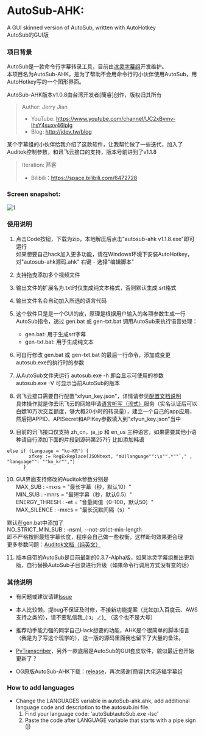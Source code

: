 # AutoSub-AHK: 
A GUI skinned version of AutoSub, written with AutoHotkey  
AutoSub的GUI版  

### 项目背景

AutoSub是一款命令行字幕转录工具，目前由[冰灵字幕组](https://github.com/BingLingGroup/AutoSub)开发维护。  
本项目名为AutoSub-AHK，是为了帮助不会用命令行的小伙伴使用AutoSub，用AutoHotkey写的一个图形界面。  

AutoSub-AHK版本v1.0.8由台湾开发者[簡睿]创作，版权归其所有
> Author: Jerry Jian
>  * YouTube: https://www.youtube.com/channel/UC2xBvmv-lhsY4suxv46lplg
>  * Blog: http://jdev.tw/blog

某个字幕组的小伙伴给我介绍了这款软件，让我帮忙做了一些迭代，加入了Auditok控制参数，和讯飞云接口的支持，版本号前进到了v1.1.8
> Iteration: 芦客
> * Bilibili：https://space.bilibili.com/6472728


### Screen snapshot:

![1](https://wx4.sinaimg.cn/mw2000/00262xM9gy1gvlmfy6jdgj60ei0j8diz02.jpg)

### 使用说明

1. 点击Code按钮，下载为zip，本地解压后点击"autosub-ahk v1.1.8.exe"即可运行  
   如果想要自己hack加入更多功能，请在Windows环境下安装AutoHotkey，对"autosub-ahk源码.ahk" 右键 - 选择"编辑脚本"  
  
2. 支持拖曳添加多个视频文件  
  
3. 输出文件的扩展名为.txt时仅生成纯文本格式，否则默认生成.srt格式  
  
4. 输出文件名会自动加入所选的语言代码  
  
5. 这个软件只是是一个GUI的皮，原理是根据用户输入的各项参数生成一行AutoSub指令，透过 gen.bat 或 gen-txt.bat 调用AutoSub来执行语音处理：  
    * gen.bat: 用于生成srt字幕  
    * gen-txt.bat: 用于生成纯文本  
  
6. 可自行修改 gen.bat 或 gen-txt.bat 的最后一行命令，添加或变更autosub.exe的执行时的参数  
  
7. 从AutoSub文件夹运行 autosub.exe -h 即会显示可使用的参数  
   autosub.exe -V 可显示当前AutoSub的版本
  
8. 讯飞云接口需要自行配置"xfyun_key.json"，详情请参见[配置文档说明]( https://github.com/BingLingGroup/autosub/blob/dev/docs/README.zh-Hans.md#%E8%AE%AF%E9%A3%9E%E4%BA%91%E8%AF%AD%E9%9F%B3%E8%AF%86%E5%88%AB%E9%85%8D%E7%BD%AE)  
   具体操作就是你去讯飞云的网站申请[语言听写（流式）](https://console.xfyun.cn/services/iat)服务（实名认证后可以白嫖10万次交互额度，够大概20小时的转录量），建立一个自己的app应用，然后把APPID、APISecret和APIKey参数填入到"xfyun_key.json"当中  

9. 目前的讯飞接口仅支持 zh_cn，ja_jp 和 en_us 三种语言，如果需要其他小语种请自行添加下面的片段到源码第257行
比如添加韩语
```
else if (Language = "ko-KR") {
        xfkey := RegExReplace(JSONtext, "mU)language"":\s"".*""`," , "language"": ""ko_kr"",")
      }
```
  
10. GUI界面支持修改的Auditok参数分别是  
    MAX_SUB :       -mxrs = "最长字幕（秒，默认10）"  
    MIN_SUB :       -mnrs = "最短字幕（秒，默认0.5）"  
    ENERGY_THRESH :   -et = "音量阈值（0-100，默认50）"  
    MAX_SILENCE :   -mxcs = "最长沉默间隔（s）"  
  
   默认在gen.bat中添加了  
    NO_STRICT_MIN_SUB :    -nsml, --not-strict-min-length  
   即不严格按照最短字幕长度，程序会自己做一些权衡，这样断句效果更合理  
   更多参数问题：[Auditok文档（纯英文）](https://auditok.readthedocs.io/en/master/command_line_usage.html)  
  
11. 版本自带的AutoSub是目前最新的0.3.7-Alpha版，如果冰灵字幕组推出更新版，自行替换AutoSub子目录进行升级（如果命令行调用方式没有变的话）  

### 其他说明
* 有问题或建议请建[Issue](https://github.com/TrollFeed/autosub-ahk/issues)
* 本人比较懒，提bug不保证及时修，不接新功能提案（比如加入百度云、AWS支持之类的），请不要私信我_(:з」∠)_ （这个也不是大号）
* 推荐动手能力强的同学自己Hack想要的功能，AHK是个很简单的脚本语言（我是为了写这个现学的），这一版的源码里面我也留下了大量的备注。  

* [PyTranscriber](https://github.com/raryelcostasouza/pyTranscriber/)，另外一款底层是AutoSub的GUI套皮软件，貌似最近也开始更新了？  

* OG原版AutoSub-AHK下载：[release](https://github.com/emisjerry/autosub-ahk/releases)，再次感谢[簡睿]大佬造福字幕组  

### How to add languages
* Change the LANGUAGES variable in autoSub-ahk.ahk, add additional language code and description to the autosub.ini file.
  1. Find your language code: 'autoSub\\autoSub.exe -lsc'
  2. Paste the code after LANGUAGE variable that starts with a pipe sign (|)

